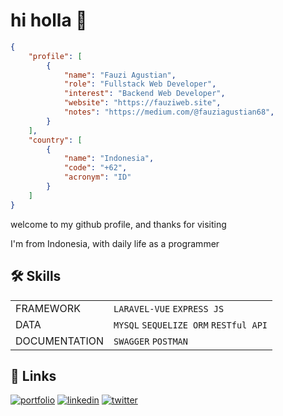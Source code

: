 
# hi holla 👋


```json
{ 
    "profile": [
        { 
            "name": "Fauzi Agustian",
            "role": "Fullstack Web Developer",
            "interest": "Backend Web Developer",
            "website": "https://fauziweb.site",
            "notes": "https://medium.com/@fauziagustian68",
        }
    ],
    "country": [
        { 
            "name": "Indonesia", 
            "code": "+62", 
            "acronym": "ID" 
        }
    ]
}
```

welcome to my github profile, and thanks for visiting

I'm from Indonesia, with daily life as a programmer


## 🛠 Skills

|                                                                                                                                        |  |
|---------------------------------------------------------------------------------------------------------------------------------------------|------|
| FRAMEWORK | `LARAVEL-VUE` `EXPRESS JS` |
| DATA | `MYSQL`  `SEQUELIZE ORM` `RESTful API` |
| DOCUMENTATION | `SWAGGER` `POSTMAN` |



## 🔗 Links
[![portfolio](https://img.shields.io/badge/my_portfolio-b0d?style=for-the-badge&logo=ko-fi&logoColor=white)](https://fauziweb.site/)
[![linkedin](https://img.shields.io/badge/linkedin-0A66C2?style=for-the-badge&logo=linkedin&logoColor=white)](https://www.linkedin.com/in/fauziagustiann/)
[![twitter](https://img.shields.io/badge/twitter-1DA1F2?style=for-the-badge&logo=twitter&logoColor=white)](https://twitter.com/sayazifau)

